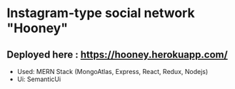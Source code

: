 # Instagram-type social network "Hooney"
## Deployed here : https://hooney.herokuapp.com/
* Used: MERN Stack (MongoAtlas, Express, React, Redux, Nodejs)
* Ui: SemanticUi 
